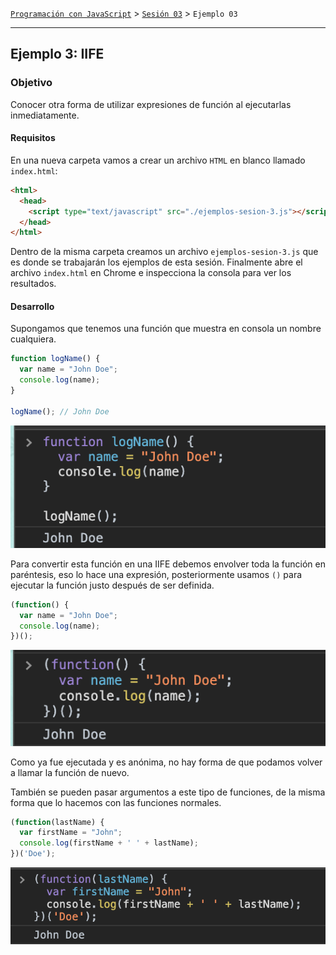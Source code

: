 [`Programación con JavaScript`](../../Readme.md) > [`Sesión 03`](../Readme.md) > `Ejemplo 03`

---

## Ejemplo 3: IIFE

### Objetivo

Conocer otra forma de utilizar expresiones de función al ejecutarlas inmediatamente.

#### Requisitos

En una nueva carpeta vamos a crear un archivo `HTML` en blanco llamado `index.html`:

```html
<html>
  <head>
    <script type="text/javascript" src="./ejemplos-sesion-3.js"></script>
  </head>
</html>
```

Dentro de la misma carpeta creamos un archivo `ejemplos-sesion-3.js` que es donde se trabajarán los ejemplos de esta sesión. Finalmente abre el archivo `index.html` en Chrome e inspecciona la consola para ver los resultados.


#### Desarrollo

Supongamos que tenemos una función que muestra en consola un nombre cualquiera.

```javascript
function logName() {
  var name = "John Doe";
  console.log(name);
}

logName(); // John Doe
```

![logName](./assets/logName.png)

Para convertir esta función en una IIFE debemos envolver toda la función en paréntesis, eso lo hace una expresión, posteriormente usamos `()` para ejecutar la función justo después de ser definida.

```javascript
(function() {
  var name = "John Doe";
  console.log(name);
})();
```

![IIFE](./assets/IIFE.png)

Como ya fue ejecutada y es anónima, no hay forma de que podamos volver a llamar la función de nuevo.

También se pueden pasar argumentos a este tipo de funciones, de la misma forma que lo hacemos con las funciones normales.

```javascript
(function(lastName) {
  var firstName = "John";
  console.log(firstName + ' ' + lastName);
})('Doe');
```

![IIFE With Arguments](./assets/IIFE-args.png)
